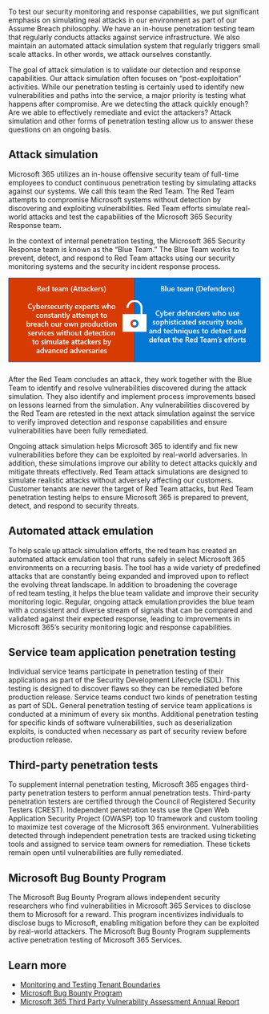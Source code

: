 To test our security monitoring and response capabilities, we put significant emphasis on simulating real attacks in our environment as part of our Assume Breach philosophy. We have an in-house penetration testing team that regularly conducts attacks against service infrastructure. We also maintain an automated attack simulation system that regularly triggers small scale attacks. In other words, we attack ourselves constantly.

The goal of attack simulation is to validate our detection and response capabilities. Our attack simulation often focuses on “post-exploitation” activities. While our penetration testing is certainly used to identify new vulnerabilities and paths into the service, a major priority is testing what happens after compromise. Are we detecting the attack quickly enough? Are we able to effectively remediate and evict the attackers? Attack simulation and other forms of penetration testing allow us to answer these questions on an ongoing basis.

## Attack simulation

Microsoft 365 utilizes an in-house offensive security team of full-time employees to conduct continuous penetration testing by simulating attacks against our systems. We call this team the Red Team. The Red Team attempts to compromise Microsoft systems without detection by discovering and exploiting vulnerabilities. Red Team efforts simulate real-world attacks and test the capabilities of the Microsoft 365 Security Response team.

In the context of internal penetration testing, the Microsoft 365 Security Response team is known as the “Blue Team.” The Blue Team works to prevent, detect, and respond to Red Team attacks using our security monitoring systems and the security incident response process.

![Two boxes containing the definition of Red Team and Blue Team. Red Team: Cybersecurity experts who constantly attempt to breach our own production services without detection to simulate attackers by advanced adversaries. Blue Team: Cyber defenders who use sophisticated security tools and techniques to detect and defeat the Red Team's efforts.](../media/red-blue-teams.png)

After the Red Team concludes an attack, they work together with the Blue Team to identify and resolve vulnerabilities discovered during the attack simulation. They also identify and implement process improvements based on lessons learned from the simulation. Any vulnerabilities discovered by the Red Team are retested in the next attack simulation against the service to verify improved detection and response capabilities and ensure vulnerabilities have been fully remediated.

Ongoing attack simulation helps Microsoft 365 to identify and fix new vulnerabilities before they can be exploited by real-world adversaries. In addition, these simulations improve our ability to detect attacks quickly and mitigate threats effectively. Red Team attack simulations are designed to simulate realistic attacks without adversely affecting our customers. Customer tenants are never the target of Red Team attacks, but Red Team penetration testing helps to ensure Microsoft 365 is prepared to prevent, detect, and respond to security threats.

## Automated attack emulation 

To help scale up attack simulation efforts, the red team has created an automated attack emulation tool that runs safely in select Microsoft 365 environments on a recurring basis. The tool has a wide variety of predefined attacks that are constantly being expanded and improved upon to reflect the evolving threat landscape. In addition to broadening the coverage of red team testing, it helps the blue team validate and improve their security monitoring logic. Regular, ongoing attack emulation provides the blue team with a consistent and diverse stream of signals that can be compared and validated against their expected response, leading to improvements in Microsoft 365’s security monitoring logic and response capabilities.

## Service team application penetration testing

Individual service teams participate in penetration testing of their applications as part of the Security Development Lifecycle (SDL). This testing is designed to discover flaws so they can be remediated before production release. Service teams conduct two kinds of penetration testing as part of SDL. General penetration testing of service team applications is conducted at a minimum of every six months. Additional penetration testing for specific kinds of software vulnerabilities, such as deserialization exploits, is conducted when necessary as part of security review before production release.

## Third-party penetration tests

To supplement internal penetration testing, Microsoft 365 engages third-party penetration testers to perform annual penetration tests. Third-party penetration testers are certified through the Council of Registered Security Testers (CREST). Independent penetration tests use the Open Web Application Security Project (OWASP) top 10 framework and custom tooling to maximize test coverage of the Microsoft 365 environment. Vulnerabilities detected through independent penetration tests are tracked using ticketing tools and assigned to service team owners for remediation. These tickets remain open until vulnerabilities are fully remediated.

## Microsoft Bug Bounty Program

The Microsoft Bug Bounty Program allows independent security researchers who find vulnerabilities in Microsoft 365 Services to disclose them to Microsoft for a reward. This program incentivizes individuals to disclose bugs to Microsoft, enabling mitigation before they can be exploited by real-world attackers. The Microsoft Bug Bounty Program supplements active penetration testing of Microsoft 365 Services.

## Learn more

- [Monitoring and Testing Tenant Boundaries](https://docs.microsoft.com/office365/enterprise/office-365-monitoring-and-testing?azure-portal=true)
- [Microsoft Bug Bounty Program](https://www.microsoft.com/msrc/bounty?azure-portal=true)
- [Microsoft 365 Third Party Vulnerability Assessment Annual Report](https://aka.ms/m365pentest?azure-portal=true)
